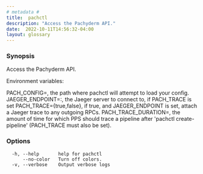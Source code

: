 ```yaml
---
# metadata # 
title:  pachctl
description: "Access the Pachyderm API."
date:  2022-10-11T14:56:32-04:00
layout: glossary
---
```


### Synopsis

Access the Pachyderm API.

Environment variables:

  PACH_CONFIG=<path>, the path where pachctl will attempt to load your config.
  JAEGER_ENDPOINT=<host>:<port>, the Jaeger server to connect to, if PACH_TRACE
    is set
  PACH_TRACE={true,false}, if true, and JAEGER_ENDPOINT is set, attach a Jaeger
    trace to any outgoing RPCs.
  PACH_TRACE_DURATION=<duration>, the amount of time for which PPS should trace
    a pipeline after 'pachctl create-pipeline' (PACH_TRACE must also be set).


### Options

```
  -h, --help       help for pachctl
      --no-color   Turn off colors.
  -v, --verbose    Output verbose logs
```

